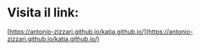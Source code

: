 # Visita il link:
[https://antonio-zizzari.github.io/katia.github.io/](https://antonio-zizzari.github.io/katia.github.io/)
